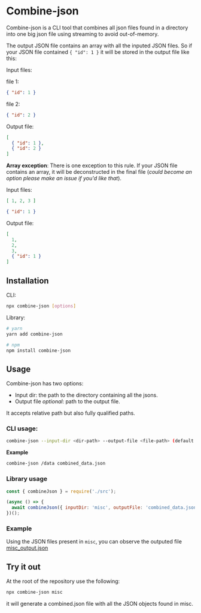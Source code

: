 # Combine-json

Combine-json is a CLI tool that combines all json files found in a directory into one big json file using streaming to avoid out-of-memory.

The output JSON file contains an array with all the inputed JSON files.
So if your JSON file contained `{ "id": 1 }` it will be stored in the output file like this:

Input files:

file 1:
```json
{ "id": 1 }
```

file 2:
```json
{ "id": 2 }
```

Output file:
```json
[
  { "id": 1 },
  { "id": 2 }
]
```

**Array exception**:
There is one exception to this rule. If your JSON file contains an array, it will be deconstructed in the final file (_could become an option please make an issue if you'd like that_).

Input files:

```json
[ 1, 2, 3 ]
```

```json
{ "id": 1 }
```

Output file:

```json
[
  1,
  2,
  3,
  { "id": 1 }
]
```


## Installation

CLI:

```bash
npx combine-json [options]
```

Library:

```bash
# yarn
yarn add combine-json

# npm
npm install combine-json
```


## Usage

Combine-json has two options:

- Input dir: the path to the directory containing all the jsons.
- Output file _optional_: path to the output file.

It accepts relative path but also fully qualified paths.

### CLI usage:

```bash
combine-json --input-dir <dir-path> --output-file <file-path> (default: "combined.json")
```

**Example**
```bash
combine-json /data combined_data.json
```

### Library usage

```js
const { combineJson } = require('./src');

(async () => {
  await combineJson({ inputDir: 'misc', outputFile: 'combined_data.json' });
})();
```

### Example

Using the JSON files present in `misc`, you can observe the outputed file [misc_output.json](./misc_output.json)

## Try it out

At the root of the repository use the following:

```bash
npx combine-json misc
```

it will generate a combined.json file with all the JSON objects found in misc.
